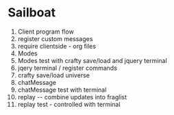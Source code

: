 # Sailboat

1. Client program flow
2. register custom messages
3. require clientside - org files
4. Modes
5. Modes test with crafty save/load and jquery terminal
6. jqery terminal / register commands
7. crafty save/load universe
8. chatMessage
9. chatMessage test with terminal
10. replay -- combine updates into fraglist
11. replay test - controlled with terminal
